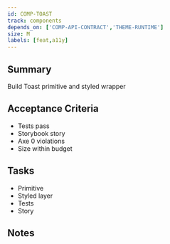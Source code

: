 ```yaml
---
id: COMP-TOAST
track: components
depends_on: ['COMP-API-CONTRACT','THEME-RUNTIME']
size: M
labels: [feat,a11y]
---
```


## Summary
Build Toast primitive and styled wrapper

## Acceptance Criteria
- Tests pass
- Storybook story
- Axe 0 violations
- Size within budget

## Tasks
- Primitive
- Styled layer
- Tests
- Story

## Notes

